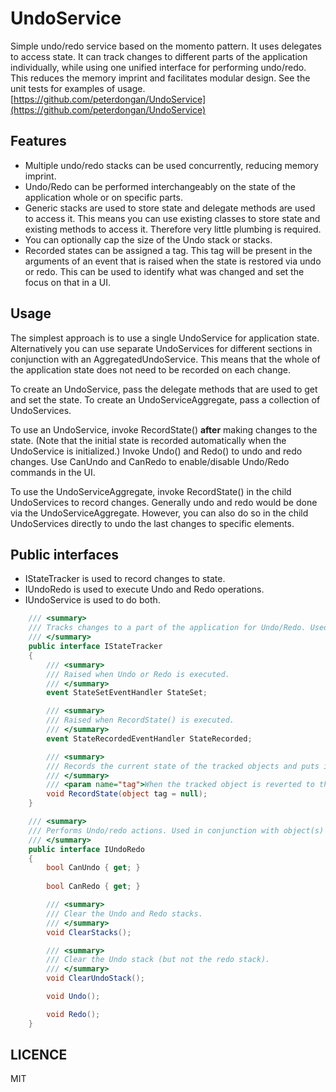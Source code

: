 # UndoService
Simple undo/redo service based on the momento pattern. It uses delegates to access state. It can track changes to different parts of the application individually, while using one unified interface for performing undo/redo. This reduces the memory imprint and facilitates modular design. See the unit tests for examples of usage. [https://github.com/peterdongan/UndoService](https://github.com/peterdongan/UndoService)

## Features
* Multiple undo/redo stacks can be used concurrently, reducing memory imprint.
* Undo/Redo can be performed interchangeably on the state of the application whole or on specific parts.
* Generic stacks are used to store state and delegate methods are used to access it. This means you can use existing classes to store state and existing methods to access it. Therefore very little plumbing is required.
* You can optionally cap the size of the Undo stack or stacks.
* Recorded states can be assigned a tag. This tag will be present in the arguments of an event that is raised when the state is restored via undo or redo. This can be used to identify what was changed and set the focus on that in a UI.

## Usage
The simplest approach is to use a single UndoService for application state. Alternatively you can use separate UndoServices for different sections in conjunction with an AggregatedUndoService. This means that the whole of the application state does not need to be recorded on each change.

To create an UndoService, pass the delegate methods that are used to get and set the state. To create an UndoServiceAggregate, pass a collection of UndoServices.

To use an UndoService, invoke RecordState() **after** making changes to the state. (Note that the initial state is recorded automatically when the UndoService is initialized.) Invoke Undo() and Redo() to undo and redo changes. Use CanUndo and CanRedo to enable/disable Undo/Redo commands in the UI.

To use the UndoServiceAggregate, invoke RecordState() in the child UndoServices to record changes. Generally undo and redo would be done via the UndoServiceAggregate. However, you can also do so in the child UndoServices directly to undo the last changes to specific elements.

## Public interfaces
* IStateTracker is used to record changes to state.
* IUndoRedo is used to execute Undo and Redo operations.
* IUndoService is used to do both.

```csharp
    /// <summary>
    /// Tracks changes to a part of the application for Undo/Redo. Used in conjunction with IUndoRedo
    /// </summary>
    public interface IStateTracker
    {
        /// <summary>
        /// Raised when Undo or Redo is executed.
        /// </summary>
        event StateSetEventHandler StateSet;

        /// <summary>
        /// Raised when RecordState() is executed.
        /// </summary>
        event StateRecordedEventHandler StateRecorded;

        /// <summary>
        /// Records the current state of the tracked objects and puts it on the undo stack
        /// </summary>
        /// <param name="tag">When the tracked object is reverted to this state, a StateSet event will be thrown with this as a property in its arguments. </param>
        void RecordState(object tag = null);
    }
```

```csharp
    /// <summary>
    /// Performs Undo/redo actions. Used in conjunction with object(s) that implement IStateTracker
    /// </summary>
    public interface IUndoRedo
    {
        bool CanUndo { get; }
        
        bool CanRedo { get; }

        /// <summary>
        /// Clear the Undo and Redo stacks.
        /// </summary>
        void ClearStacks();

        /// <summary>
        /// Clear the Undo stack (but not the redo stack).
        /// </summary>
        void ClearUndoStack();

        void Undo();

        void Redo();
    }
```

## LICENCE

MIT

